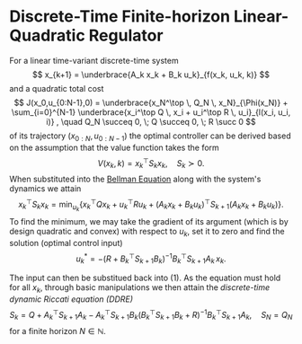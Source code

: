 # Discrete-Time Finite-horizon Linear-Quadratic Regulator

For a linear time-variant discrete-time system
$$
x_{k+1} = \underbrace{A_k x_k + B_k u_k}_{f(x_k, u_k, k)}
$$
and a quadratic total cost
$$
J(x_0,u_{0:N-1},0) = \underbrace{x_N^\top \, Q_N \, x_N}_{\Phi(x_N)} + \sum_{i=0}^{N-1} \underbrace{x_i^\top Q \, x_i + u_i^\top R \, u_i}_{l(x_i, u_i, i)}
, \quad Q_N \succeq 0, \; Q \succeq 0, \; R \succ 0
$$
of its trajectory $(x_{0:N}, u_{0:N-1})$ the optimal controller can be derived based on the assumption that the value function takes the form
$$
V(x_k,k) = x_k^\top S_k x_k, \quad S_k \succ 0.
$$
When substituted into the [Bellman Equation](BellmanEqn.md) along with the system's dynamics we attain
$$
x_k^\top S_k x_k = \min_{u_k} \left\{x_k^\top Q x_k + u_k^\top R u_k + (A_k x_k + B_k u_k)^\top S_{k+1} (A_k x_k + B_k u_k)\right\} \tag{1}.
$$
To find the minimum, we may take the gradient of its argument (which is by design quadratic and convex) with respect to $u_k$, set it to zero and find the solution (optimal control input)
$$
u_k^* = - \left(R + B_k^\top S_{k+1} B_k\right)^{-1} B_k^\top S_{k+1} A_k \, x_k.
$$

The input can then be substitued back into (1). As the equation must hold for all $x_k$, through basic manipulations we then attain the *discrete-time dynamic Riccati equation (DDRE)*
$$
S_k = Q + A_k^\top S_{k+1} A_k - A_k^\top S_{k+1} B_k \left(B_k^\top S_{k+1} B_k + R\right)^{-1} B_k^\top S_{k+1} A_k, \quad S_N = Q_N
$$
for a finite horizon $N \in \mathbb{N}$.

